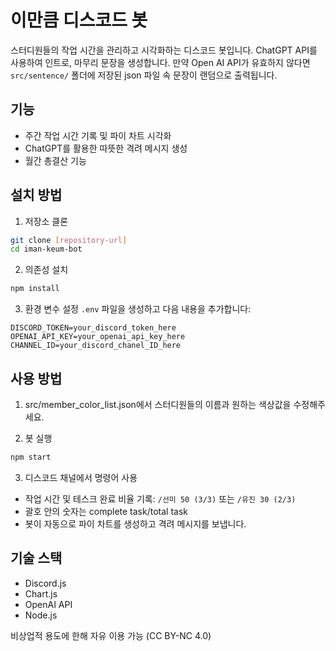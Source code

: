 # 이만큼 디스코드 봇

스터디원들의 작업 시간을 관리하고 시각화하는 디스코드 봇입니다. ChatGPT API를 사용하여 인트로, 마무리 문장을 생성합니다. 만약 Open AI API가 유효하지 않다면 `src/sentence/` 폴더에 저장된 json 파일  속 문장이 랜덤으로 출력됩니다.

## 기능

- 주간 작업 시간 기록 및 파이 차트 시각화
- ChatGPT를 활용한 따뜻한 격려 메시지 생성
- 월간 총결산 기능

## 설치 방법

1. 저장소 클론
```bash
git clone [repository-url]
cd iman-keum-bot
```

2. 의존성 설치
```bash
npm install
```

3. 환경 변수 설정
`.env` 파일을 생성하고 다음 내용을 추가합니다:
```
DISCORD_TOKEN=your_discord_token_here
OPENAI_API_KEY=your_openai_api_key_here
CHANNEL_ID=your_discord_chanel_ID_here
```

## 사용 방법

1. src/member_color_list.json에서 스터디원들의 이름과 원하는 색상값을 수정해주세요. 

2. 봇 실행
```bash
npm start
```

3. 디스코드 채널에서 명령어 사용
- 작업 시간 및 테스크 완료 비율 기록: `/선미 50 (3/3)` 또는 `/유진 30 (2/3)` 
- 괄호 안의 숫자는 complete task/total task
- 봇이 자동으로 파이 차트를 생성하고 격려 메시지를 보냅니다.

## 기술 스택

- Discord.js
- Chart.js
- OpenAI API
- Node.js 


비상업적 용도에 한해 자유 이용 가능 (CC BY-NC 4.0)